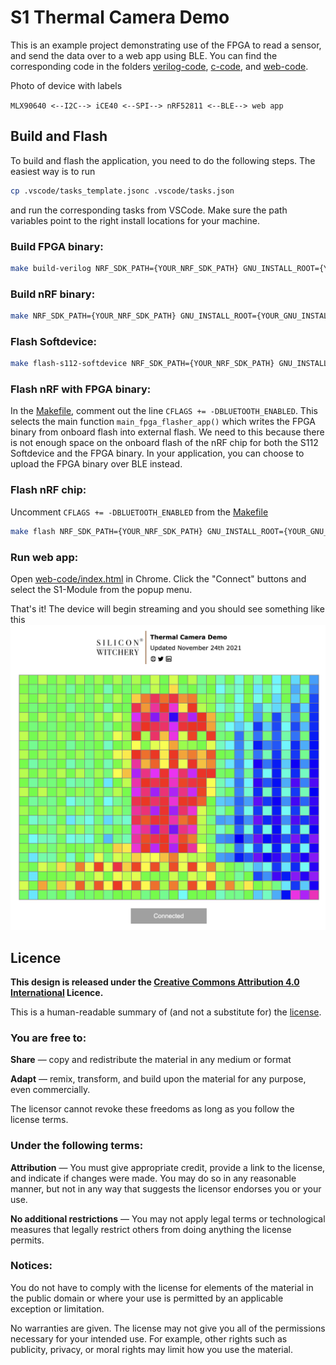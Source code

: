# S1 Thermal Camera Demo

This is an example project demonstrating use of the FPGA to read a sensor, and send the data over to a web app using BLE. You can find the corresponding code in the folders [verilog-code](https://github.com/siliconwitchery/s1-thermal-camera-demo/tree/main/verilog-code), [c-code](https://github.com/siliconwitchery/s1-thermal-camera-demo/tree/main/c-code), and [web-code](https://github.com/siliconwitchery/s1-thermal-camera-demo/tree/main/web-code).

Photo of device with labels

`MLX90640 <--I2C--> iCE40 <--SPI--> nRF52811 <--BLE--> web app`

## Build and Flash

To build and flash the application, you need to do the following steps. The easiest way is to run 
``` bash
cp .vscode/tasks_template.jsonc .vscode/tasks.json
``` 
and run the corresponding tasks from VSCode. Make sure the path variables point to the right install locations for your machine.

### Build FPGA binary:

``` bash
make build-verilog NRF_SDK_PATH={YOUR_NRF_SDK_PATH} GNU_INSTALL_ROOT={YOUR_GNU_INSTALL_ROOT}
```

### Build nRF binary:

``` bash
make NRF_SDK_PATH={YOUR_NRF_SDK_PATH} GNU_INSTALL_ROOT={YOUR_GNU_INSTALL_ROOT}
```

### Flash Softdevice:
``` bash
make flash-s112-softdevice NRF_SDK_PATH={YOUR_NRF_SDK_PATH} GNU_INSTALL_ROOT={YOUR_GNU_INSTALL_ROOT}
```

### Flash nRF with FPGA binary:
In the [Makefile](https://github.com/siliconwitchery/s1-thermal-camera-demo/blob/main/Makefile), comment out the line `CFLAGS += -DBLUETOOTH_ENABLED`. This selects the main function `main_fpga_flasher_app()` which writes the FPGA binary from onboard flash into external flash. We need to this because there is not enough space on the onboard flash of the nRF chip for both the S112 Softdevice and the FPGA binary. In your application, you can choose to upload the FPGA binary over BLE instead.

### Flash nRF chip:
Uncomment `CFLAGS += -DBLUETOOTH_ENABLED` from the [Makefile](https://github.com/siliconwitchery/s1-thermal-camera-demo/blob/main/Makefile)
``` bash
make flash NRF_SDK_PATH={YOUR_NRF_SDK_PATH} GNU_INSTALL_ROOT={YOUR_GNU_INSTALL_ROOT}
```

### Run web app:
Open [web-code/index.html](https://github.com/siliconwitchery/s1-thermal-camera-demo/blob/main/web-code/index.html) in Chrome. Click the "Connect" buttons and select the S1-Module from the popup menu.

That's it! The device will begin streaming and you should see something like this
![web application screenshot](https://github.com/siliconwitchery/s1-thermal-camera-demo/blob/main/images/web-app-screenshot.png)

## Licence

**This design is released under the [Creative Commons Attribution 4.0 International](https://creativecommons.org/licenses/by/4.0/) Licence.**

This is a human-readable summary of (and not a substitute for) the [license](https://creativecommons.org/licenses/by/4.0/legalcode).

### You are free to:

**Share** — copy and redistribute the material in any medium or format

**Adapt** — remix, transform, and build upon the material
for any purpose, even commercially.

The licensor cannot revoke these freedoms as long as you follow the license terms.

### Under the following terms:

**Attribution** — You must give appropriate credit, provide a link to the license, and indicate if changes were made. You may do so in any reasonable manner, but not in any way that suggests the licensor endorses you or your use.

**No additional restrictions** — You may not apply legal terms or technological measures that legally restrict others from doing anything the license permits.

### Notices:

You do not have to comply with the license for elements of the material in the public domain or where your use is permitted by an applicable exception or limitation.

No warranties are given. The license may not give you all of the permissions necessary for your intended use. For example, other rights such as publicity, privacy, or moral rights may limit how you use the material.
